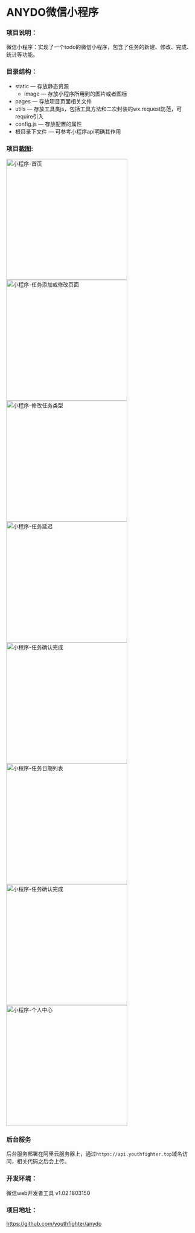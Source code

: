 # ANYDO微信小程序
### 项目说明：
微信小程序：实现了一个todo的微信小程序，包含了任务的新建、修改、完成、统计等功能。

### 目录结构：
- static — 存放静态资源
	- image — 存放小程序所用到的图片或者图标
- pages — 存放项目页面相关文件
- utils — 存放工具类js，包括工具方法和二次封装的wx.request防范，可require引入
- config.js — 存放配置的属性
- 根目录下文件 — 可参考小程序api明确其作用


### 项目截图:

<img src="https://raw.githubusercontent.com/youthfighter/markdowm-images/master/anydo/index.jpg" width="320px" style="display:inline;" title="小程序-首页">
    
<img src="https://raw.githubusercontent.com/youthfighter/markdowm-images/master/anydo/edit.jpg" width="320px" style="display:inline;" title="小程序-任务添加或修改页面">

<img src="https://raw.githubusercontent.com/youthfighter/markdowm-images/master/anydo/type.jpg" width="320px" style="display:inline;" title="小程序-修改任务类型">
    
<img src="https://raw.githubusercontent.com/youthfighter/markdowm-images/master/anydo/delay.jpg" width="320px" style="display:inline;" title="小程序-任务延迟">

<img src="https://raw.githubusercontent.com/youthfighter/markdowm-images/master/anydo/confirm2.jpg" width="320px" style="display:inline;" title="小程序-任务确认完成">
    
<img src="https://raw.githubusercontent.com/youthfighter/markdowm-images/master/anydo/dateTypeList.jpg" width="320px" style="display:inline;" title="小程序-任务日期列表">

<img src="https://raw.githubusercontent.com/youthfighter/markdowm-images/master/anydo/confirm.jpg" width="320px" style="display:inline;" title="小程序-任务确认完成">
    
<img src="https://raw.githubusercontent.com/youthfighter/markdowm-images/master/anydo/center.jpg" width="320px" style="display:inline;" title="小程序-个人中心">


### 后台服务
后台服务部署在阿里云服务器上，通过`https://api.youthfighter.top`域名访问，相关代码之后会上传。

### 开发环境：
微信web开发者工具 v1.02.1803150

### 项目地址：
https://github.com/youthfighter/anydo

